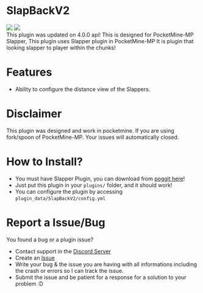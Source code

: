 # SlapBackV2
[![](https://poggit.pmmp.io/shield.state/SlapperRotationV2)](https://poggit.pmmp.io/p/SlapperRotationV2)
[![](https://poggit.pmmp.io/shield.api/SlapperRotationV2)](https://poggit.pmmp.io/p/SlapperRotationV2)<br>
This plugin was updated on 4.0.0 api!
This is designed for PocketMine-MP Slapper, This plugin uses Slapper plugin in PocketMine-MP
It is plugin that looking slapper to player within the chunks!

# Features
- Ability to configure the distance view of the Slappers.

# Disclaimer
This plugin was designed and work in pocketmine. If you are using fork/spoon of PocketMine-MP. Your issues will automatically closed.

# How to Install?
- You must have Slapper Plugin, you can download from [poggit here](https://poggit.pmmp.io/p/Slapper/2.0.6)!
- Just put this plugin in your `plugins/` folder, and it should work!<br>
- You can configure the plugin by accessing `plugin_data/SlapBackV2/config.yml`

# Report a Issue/Bug
You found a bug or a plugin issue?
- Contact support in the [Discord Server](https://discord.gg/v2rNeHaptd)
- Create an [Issue](https://github.com/xqwtxon/SlapBackV2/issues)
- Write your bug & the issue you are having with all informations including the crash or errors so I can track the issue.
- Submit the issue and be patient for a response for a solution to your problem :D
